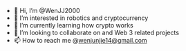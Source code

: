 - 👋 Hi, I’m @WenJJ2000
- 👀 I’m interested in robotics and cryptocurrency
- 🌱 I’m currently learning how crypto works
- 💞️ I’m looking to collaborate on and Web 3 related projects
- 📫 How to reach me @wenjunjie14@gmail.com

<!---
WenJJ2000/WenJJ2000 is a ✨ special ✨ repository because its `README.md` (this file) appears on your GitHub profile.
You can click the Preview link to take a look at your changes.
--->
